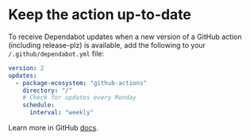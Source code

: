 # Keep the action up-to-date

To receive Dependabot updates when a new version of a GitHub action (including release-plz)
is available, add the following to your `/.github/dependabot.yml` file:

```yaml
version: 2
updates:
  - package-ecosystem: "github-actions"
    directory: "/"
    # Check for updates every Monday
    schedule:
      interval: "weekly"
```

Learn more in GitHub
[docs](https://docs.github.com/en/code-security/dependabot/working-with-dependabot/keeping-your-actions-up-to-date-with-dependabot).
